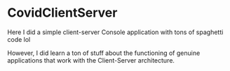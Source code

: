 # CovidClientServer
Here I did a simple client-server Console application with tons of spaghetti code lol 

However, I did learn a ton of stuff about the functioning of genuine applications that work with the Client-Server architecture. 
